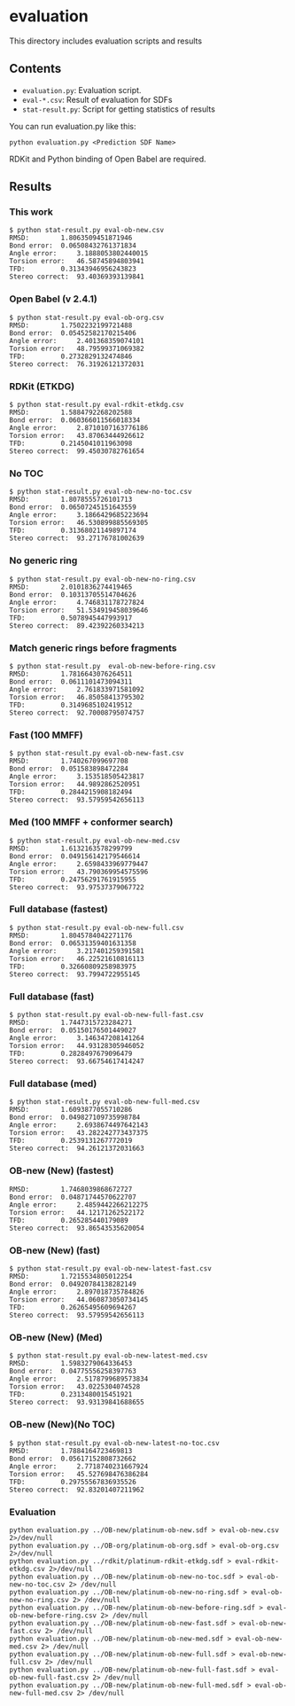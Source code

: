 # evaluation
This directory includes evaluation scripts and results

## Contents
- `evaluation.py`: Evaluation script. 
- `eval-*.csv`: Result of evaluation for SDFs
- `stat-result.py`: Script for getting statistics of results

You can run evaluation.py like this:
```
python evaluation.py <Prediction SDF Name>
```
RDKit and Python binding of Open Babel are required.

## Results
### This work
```
$ python stat-result.py eval-ob-new.csv
RMSD:		 1.8063509451871946
Bond error:	 0.06508432761371834
Angle error:	 3.1888053802440015
Torsion error:	 46.58745894803941
TFD:		 0.31343946956243823
Stereo correct:	 93.40369393139841
```

### Open Babel (v 2.4.1)
```
$ python stat-result.py eval-ob-org.csv
RMSD:		 1.7502232199721488
Bond error:	 0.05452582170215406
Angle error:	 2.401368359074101
Torsion error:	 48.79599371069382
TFD:		 0.2732829132474846
Stereo correct:	 76.31926121372031
```

### RDKit (ETKDG)
```
$ python stat-result.py eval-rdkit-etkdg.csv
RMSD:		 1.5884792268202588
Bond error:	 0.060366011566018334
Angle error:	 2.8710107163776186
Torsion error:	 43.87063444926612
TFD:		 0.2145041011963098
Stereo correct:	 99.45030782761654
```

### No TOC
```
$ python stat-result.py eval-ob-new-no-toc.csv
RMSD:		 1.8078555726101713
Bond error:	 0.06507245151643559
Angle error:	 3.1866429685223694
Torsion error:	 46.530899885569305
TFD:		 0.31368021149897174
Stereo correct:	 93.27176781002639
```

### No generic ring
```
$ python stat-result.py eval-ob-new-no-ring.csv
RMSD:		 2.0101836274419465
Bond error:	 0.10313705514704626
Angle error:	 4.746831178727824
Torsion error:	 51.534919458039646
TFD:		 0.5078945447993917
Stereo correct:	 89.42392260334213
```

### Match generic rings before fragments
```
$ python stat-result.py  eval-ob-new-before-ring.csv
RMSD:		 1.7816643076264511
Bond error:	 0.0611101473094311
Angle error:	 2.761833971581092
Torsion error:	 46.85058413795302
TFD:		 0.3149685102419512
Stereo correct:	 92.70008795074757
```

### Fast (100 MMFF)
```
$ python stat-result.py eval-ob-new-fast.csv
RMSD:		 1.740267099697708
Bond error:	 0.051583898472284
Angle error:	 3.153518505423817
Torsion error:	 44.9892862520951
TFD:		 0.2844215908182494
Stereo correct:	 93.57959542656113
```

### Med (100 MMFF + conformer search)
```
$ python stat-result.py eval-ob-new-med.csv
RMSD:		 1.6132163578299799
Bond error:	 0.049156142179546614
Angle error:	 2.6598433969779447
Torsion error:	 43.790369954575596
TFD:		 0.24756291761915955
Stereo correct:	 93.97537379067722
```

### Full database (fastest)
```
$ python stat-result.py eval-ob-new-full.csv
RMSD:		 1.8045784042271176
Bond error:	 0.06531359401631358
Angle error:	 3.217401259391581
Torsion error:	 46.22521610816113
TFD:		 0.32660809258983975
Stereo correct:	 93.7994722955145
```

### Full database (fast)
```
$ python stat-result.py eval-ob-new-full-fast.csv
RMSD:		 1.7447315723284271
Bond error:	 0.05150176501449027
Angle error:	 3.146347208141264
Torsion error:	 44.93128305946052
TFD:		 0.2828497679096479
Stereo correct:	 93.66754617414247
```

### Full database (med)
```
$ python stat-result.py eval-ob-new-full-med.csv
RMSD:		 1.6093877055710286
Bond error:	 0.049827109735998784
Angle error:	 2.6938674497642143
Torsion error:	 43.282242773437375
TFD:		 0.2539131267772019
Stereo correct:	 94.26121372031663
```

### OB-new (New) (fastest)
```
RMSD:		 1.7468039868672727
Bond error:	 0.04871744570622707
Angle error:	 2.4859442266212275
Torsion error:	 44.12171262522172
TFD:		 0.265285440179089
Stereo correct:	 93.86543535620054
```
### OB-new (New) (fast)
```
$ python stat-result.py eval-ob-new-latest-fast.csv
RMSD:		 1.7215534805012254
Bond error:	 0.04920784138282149
Angle error:	 2.897018735784826
Torsion error:	 44.060873050734145
TFD:		 0.26265495609694267
Stereo correct:	 93.57959542656113
```
### OB-new (New) (Med)
```
$ python stat-result.py eval-ob-new-latest-med.csv
RMSD:		 1.5983279064336453
Bond error:	 0.04775556258397763
Angle error:	 2.5178799689573834
Torsion error:	 43.0225304074528
TFD:		 0.2313480015451921
Stereo correct:	 93.93139841688655
```

### OB-new (New)(No TOC)
```
$ python stat-result.py eval-ob-new-latest-no-toc.csv
RMSD:		 1.7884164723469813
Bond error:	 0.05617152808732662
Angle error:	 2.7718740231667924
Torsion error:	 45.527698476386284
TFD:		 0.29755567836935526
Stereo correct:	 92.83201407211962
```

### Evaluation
```
python evaluation.py ../OB-new/platinum-ob-new.sdf > eval-ob-new.csv 2>/dev/null
python evaluation.py ../OB-org/platinum-ob-org.sdf > eval-ob-org.csv 2>/dev/null
python evaluation.py ../rdkit/platinum-rdkit-etkdg.sdf > eval-rdkit-etkdg.csv 2>/dev/null
python evaluation.py ../OB-new/platinum-ob-new-no-toc.sdf > eval-ob-new-no-toc.csv 2> /dev/null
python evaluation.py ../OB-new/platinum-ob-new-no-ring.sdf > eval-ob-new-no-ring.csv 2> /dev/null
python evaluation.py ../OB-new/platinum-ob-new-before-ring.sdf > eval-ob-new-before-ring.csv 2> /dev/null
python evaluation.py ../OB-new/platinum-ob-new-fast.sdf > eval-ob-new-fast.csv 2> /dev/null
python evaluation.py ../OB-new/platinum-ob-new-med.sdf > eval-ob-new-med.csv 2> /dev/null
python evaluation.py ../OB-new/platinum-ob-new-full.sdf > eval-ob-new-full.csv 2> /dev/null
python evaluation.py ../OB-new/platinum-ob-new-full-fast.sdf > eval-ob-new-full-fast.csv 2> /dev/null
python evaluation.py ../OB-new/platinum-ob-new-full-med.sdf > eval-ob-new-full-med.csv 2> /dev/null
```
